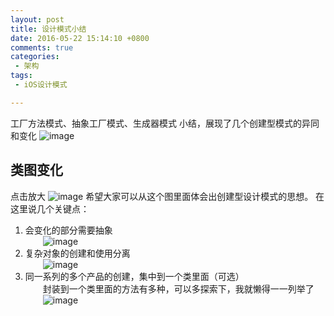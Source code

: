 ```yaml
---
layout: post
title: 设计模式小结
date: 2016-05-22 15:14:10 +0800
comments: true
categories: 
 - 架构
tags: 
 - iOS设计模式

---
```


工厂方法模式、抽象工厂模式、生成器模式 小结，展现了几个创建型模式的异同和变化
![image](http://7xtaiq.com1.z0.glb.clouddn.com/image/pattern_change.png?imageMogr2/thumbnail/100000@)
<!-- more -->

## 类图变化
点击放大
![image](http://7xtaiq.com1.z0.glb.clouddn.com/image/pattern_change.png)
希望大家可以从这个图里面体会出创建型设计模式的思想。
在这里说几个关键点：  
1. 会变化的部分需要抽象  
&emsp;&emsp;![image](http://7xtaiq.com1.z0.glb.clouddn.com/image/20160622-pattern-abstract.png?imageMogr2/thumbnail/300)  
2. 复杂对象的创建和使用分离  
&emsp;&emsp;![image](http://7xtaiq.com1.z0.glb.clouddn.com/image/20160622-parrent-complexobject.png?imageMogr2/thumbnail/300)  
3. 同一系列的多个产品的创建，集中到一个类里面（可选）  
&emsp;&emsp;封装到一个类里面的方法有多种，可以多探索下，我就懒得一一列举了
&emsp;&emsp;![image](http://7xtaiq.com1.z0.glb.clouddn.com/image/20160622-pattern-factory-optional.png?imageMogr2/thumbnail/600)
